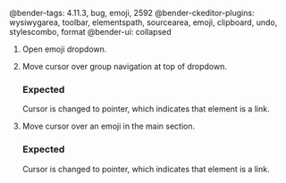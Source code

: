 @bender-tags: 4.11.3, bug, emoji, 2592
@bender-ckeditor-plugins: wysiwygarea, toolbar, elementspath, sourcearea, emoji, clipboard, undo, stylescombo, format
@bender-ui: collapsed

1. Open emoji dropdown.
2. Move cursor over group navigation at top of dropdown.

   ### Expected
   Cursor is changed to pointer, which indicates that element is a link.
3. Move cursor over an emoji in the main section.

   ### Expected
   Cursor is changed to pointer, which indicates that element is a link.
